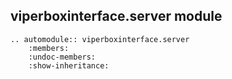## viperboxinterface.server module

```{eval-rst}
.. automodule:: viperboxinterface.server
    :members:
    :undoc-members:
    :show-inheritance:
```
